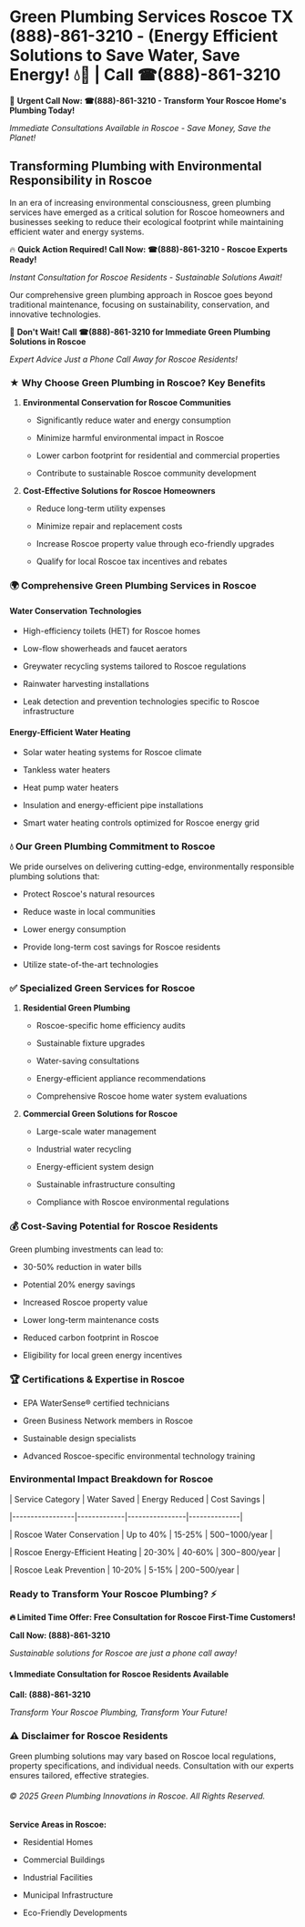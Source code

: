 # Green Plumbing Services Roscoe TX (888)-861-3210 - (Energy Efficient Solutions to Save Water, Save Energy! 💧🌿 | Call ☎(888)-861-3210

🚨 **Urgent Call Now: ☎(888)-861-3210 - Transform Your Roscoe Home's Plumbing Today!**
*Immediate Consultations Available in Roscoe - Save Money, Save the Planet!*

## Transforming Plumbing with Environmental Responsibility in Roscoe

In an era of increasing environmental consciousness, green plumbing services have emerged as a critical solution for Roscoe homeowners and businesses seeking to reduce their ecological footprint while maintaining efficient water and energy systems. 

🔥 **Quick Action Required! Call Now: ☎(888)-861-3210 - Roscoe Experts Ready!**
*Instant Consultation for Roscoe Residents - Sustainable Solutions Await!*

Our comprehensive green plumbing approach in Roscoe goes beyond traditional maintenance, focusing on sustainability, conservation, and innovative technologies.

🚨 **Don't Wait! Call ☎(888)-861-3210 for Immediate Green Plumbing Solutions in Roscoe**
*Expert Advice Just a Phone Call Away for Roscoe Residents!*

### ★ Why Choose Green Plumbing in Roscoe? Key Benefits

1. **Environmental Conservation for Roscoe Communities** 
   - Significantly reduce water and energy consumption
   - Minimize harmful environmental impact in Roscoe
   - Lower carbon footprint for residential and commercial properties
   - Contribute to sustainable Roscoe community development

2. **Cost-Effective Solutions for Roscoe Homeowners** 
   - Reduce long-term utility expenses
   - Minimize repair and replacement costs
   - Increase Roscoe property value through eco-friendly upgrades
   - Qualify for local Roscoe tax incentives and rebates

### 🌍 Comprehensive Green Plumbing Services in Roscoe

#### Water Conservation Technologies
- High-efficiency toilets (HET) for Roscoe homes
- Low-flow showerheads and faucet aerators
- Greywater recycling systems tailored to Roscoe regulations
- Rainwater harvesting installations
- Leak detection and prevention technologies specific to Roscoe infrastructure

#### Energy-Efficient Water Heating
- Solar water heating systems for Roscoe climate
- Tankless water heaters
- Heat pump water heaters
- Insulation and energy-efficient pipe installations
- Smart water heating controls optimized for Roscoe energy grid

### 💧 Our Green Plumbing Commitment to Roscoe

We pride ourselves on delivering cutting-edge, environmentally responsible plumbing solutions that:
- Protect Roscoe's natural resources
- Reduce waste in local communities
- Lower energy consumption
- Provide long-term cost savings for Roscoe residents
- Utilize state-of-the-art technologies

### ✅ Specialized Green Services for Roscoe

1. **Residential Green Plumbing**
   - Roscoe-specific home efficiency audits
   - Sustainable fixture upgrades
   - Water-saving consultations
   - Energy-efficient appliance recommendations
   - Comprehensive Roscoe home water system evaluations

2. **Commercial Green Solutions for Roscoe**
   - Large-scale water management
   - Industrial water recycling
   - Energy-efficient system design
   - Sustainable infrastructure consulting
   - Compliance with Roscoe environmental regulations

### 💰 Cost-Saving Potential for Roscoe Residents

Green plumbing investments can lead to:
- 30-50% reduction in water bills
- Potential 20% energy savings
- Increased Roscoe property value
- Lower long-term maintenance costs
- Reduced carbon footprint in Roscoe
- Eligibility for local green energy incentives

### 🏆 Certifications & Expertise in Roscoe

- EPA WaterSense® certified technicians
- Green Business Network members in Roscoe
- Sustainable design specialists
- Advanced Roscoe-specific environmental technology training

### Environmental Impact Breakdown for Roscoe

| Service Category | Water Saved | Energy Reduced | Cost Savings |
|-----------------|-------------|----------------|--------------|
| Roscoe Water Conservation | Up to 40% | 15-25% | $500-$1000/year |
| Roscoe Energy-Efficient Heating | 20-30% | 40-60% | $300-$800/year |
| Roscoe Leak Prevention | 10-20% | 5-15% | $200-$500/year |

### Ready to Transform Your Roscoe Plumbing? ⚡

**🔥 Limited Time Offer: Free Consultation for Roscoe First-Time Customers!**

**Call Now: (888)-861-3210**
*Sustainable solutions for Roscoe are just a phone call away!*

#### 📞 Immediate Consultation for Roscoe Residents Available

**Call: (888)-861-3210**
*Transform Your Roscoe Plumbing, Transform Your Future!*

### ⚠️ Disclaimer for Roscoe Residents

Green plumbing solutions may vary based on Roscoe local regulations, property specifications, and individual needs. Consultation with our experts ensures tailored, effective strategies.

###### © 2025 Green Plumbing Innovations in Roscoe. All Rights Reserved.

**Service Areas in Roscoe:** 
- Residential Homes
- Commercial Buildings
- Industrial Facilities
- Municipal Infrastructure
- Eco-Friendly Developments